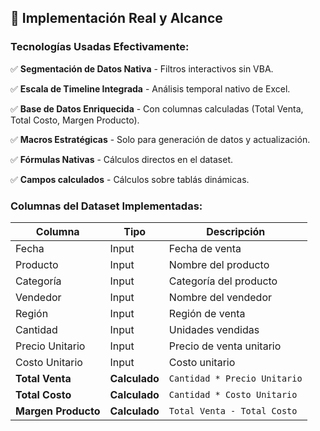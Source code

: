 ## 🎯 Implementación Real y Alcance

### **Tecnologías Usadas Efectivamente:**
✅ **Segmentación de Datos Nativa** - Filtros interactivos sin VBA.

✅ **Escala de Timeline Integrada** - Análisis temporal nativo de Excel.

✅ **Base de Datos Enriquecida** - Con columnas calculadas (Total Venta, Total Costo, Margen Producto).

✅ **Macros Estratégicas** - Solo para generación de datos y actualización.

✅ **Fórmulas Nativas** - Cálculos directos en el dataset.

✅ **Campos calculados** - Cálculos sobre tablás dinámicas.


### **Columnas del Dataset Implementadas:**
| Columna | Tipo | Descripción |
|---------|------|-------------|
| Fecha | Input | Fecha de venta |
| Producto | Input | Nombre del producto |
| Categoría | Input | Categoría del producto |
| Vendedor | Input | Nombre del vendedor |
| Región | Input | Región de venta |
| Cantidad | Input | Unidades vendidas |
| Precio Unitario | Input | Precio de venta unitario |
| Costo Unitario | Input | Costo unitario |
| **Total Venta** | **Calculado** | `Cantidad * Precio Unitario` |
| **Total Costo** | **Calculado** | `Cantidad * Costo Unitario` |
| **Margen Producto** | **Calculado** | `Total Venta - Total Costo` |
